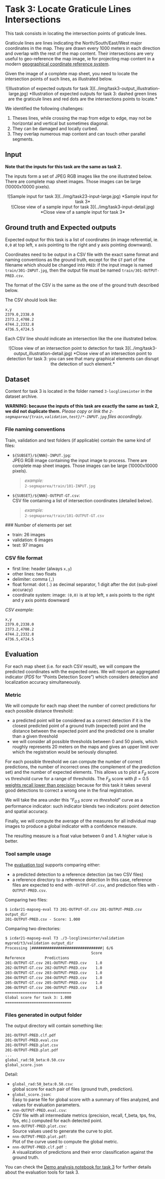 # Task 3: Locate Graticule Lines Intersections
This task consists in locating the intersection points of graticule lines.

Graticule lines are lines indicating the North/South/East/West major coordinates in the map.
They are drawn every 1000 meters in each direction and overlap with the rest of the map content.
Their intersections are very useful to geo-reference the map image, ie for projecting map content in a modern [geographical coordinate reference system](https://docs.qgis.org/3.16/en/docs/gentle_gis_introduction/coordinate_reference_systems.html).

Given the image of a complete map sheet, you need to locate the intersection points of such lines, as illustrated below.
<center>
![Illustration of expected outputs for task 3](../img/task3-output_illustration-large.jpg)
*Illustration of expected outputs for task 3: dashed green lines are the graticule lines and red dots are the intersections points to locate.*
</center>


We identified the following challenges:

1. Theses lines, while crossing the map from edge to edge, may not be horizontal and vertical but sometimes diagonal.
2. They can be damaged and locally curbed.
3. They overlap numerous map content and can touch other parallel segments.


## Input
**Note that the inputs for this task are the same as task 2.**

The inputs form a set of JPEG RGB images like the one illustrated below.
There are complete map sheet images.
Those images can be large (10000x10000 pixels).

<center>
![Sample input for task 3](../img/task23-input-large.jpg)
*Sample input for task 3*
</center>

<center>
![Close view of a sample input for task 3](../img/task3-input-detail.jpg)
*Close view of a sample input for task 3*
</center>


## Ground truth and Expected outputs
Expected output for this task is a list of coordinates (in image referential, ie. `0,0` at top left, x axis pointing to the right and y axis pointing downward).

Coordinates need to be output in a CSV file with the exact same format and naming conventions as the ground truth, except for the `GT` part of the filename which should be changed into `PRED`:
if the input image is named `train/301-INPUT.jpg`, then the output file must be named `train/301-OUTPUT-PRED.csv`.

The format of the CSV is the same as the one of the ground truth described below.

The CSV should look like:
```csv
x,y
2379.0,2338.0
2373.2,4708.2
4744.2,2332.8
4736.5,4724.5
```

Each CSV line should indicate an intersection like the one illustrated below.

<center>
![Close view of an intersection point to detection for task 3](../img/task3-output_illustration-detail.jpg)
*Close view of an intersection point to detection for task 3: you can see that many graphical elements can disrupt the detection of such element.*
</center>

## Dataset
Content for task 3 is located in the folder named `3-locglinesinter` in the dataset archive.

**WARNING: because the inputs of this task are exactly the same as task 2, we did not duplicate them.**
*Please copy or link the `2-segmaparea/{train,validation,test}/*-INPUT.jpg` files accordingly.*

### File naming conventions
Train, validation and test folders (if applicable) contain the same kind of files:

- `${SUBSET}/${NNN}-INPUT.jpg`:  
  JPEG RGB image containing the input image to process.
  There are complete map sheet images.
  Those images can be large (10000x10000 pixels).  
  > *example:*  
  > `2-segmaparea/train/101-INPUT.jpg`
- `${SUBSET}/${NNN}-OUTPUT-GT.csv`:  
  CSV file containing a list of intersection coordinates (detailed below).  
  > *example:*  
  > `2-segmaparea/train/101-OUTPUT-GT.csv`


### Number of elements per set

- train: 26 images
- validation: 6 images
- test: 97 images


### CSV file format

- first line: header (always `x,y`)
- other lines: two floats
- delimiter: comma (`,`)
- float format: dot (`.`) as decimal separator, 1 digit after the dot (sub-pixel accuracy)
- coordinate system: image: `(0,0)` is at top left, x axis points to the right and y axis points downward


*CSV example:*
```csv
x,y
2379.0,2338.0
2373.2,4708.2
4744.2,2332.8
4736.5,4724.5
```

## Evaluation

For each map sheet (i.e. for each CSV result), we will compare the predicted coordinates with the expected ones.
We will report an aggregated indicator (*PDS* for “Points Detection Score”) which considers detection and localization accuracy simultaneously.

### Metric
We will compute for each map sheet the number of correct predictions for each possible distance threshold:

- a predicted point will be considered as a correct detection if it is the closest predicted point of a ground truth (expected) point and the distance between the expected point and the predicted one is smaller than a given threshold
- we will consider all possible thresholds between 0 and 50 pixels, which roughly represents 20 meters on the maps and gives an upper limit over which the registration would be seriously disrupted.

For each possible threshold we can compute the number of correct predictions, the number of incorrect ones (the complement of the prediction set) and the number of expected elements.
This allows us to plot a $`F_{\beta}`$ score vs threshold curve for a range of thresholds.
The $`F_{\beta}`$ score with $`\beta=0.5`$ [weights recall lower than precision](https://en.wikipedia.org/wiki/F-score) because for this task it takes several good detections to correct a wrong one in the final registration.

We will take the area under this “*$`F_{0.5}`$ score vs threshold*” curve as a performance indicator:
such indicator blends two indicators: point detection and spatial accuracy.

Finally, we will compute the average of the measures for all individual map images to produce a global indicator with a confidence measure.

The resulting measure is a float value between 0 and 1.
A higher value is better.

### Tool sample usage
The [evaluation tool](../downloads.md#evaluation-tools) supports comparing either:

* a predicted detection to a reference detection (as two CSV files)
* a reference directory to a reference detection
  In this case, reference files are expected to end with ``-OUTPUT-GT.csv``, and prediction files with ``-OUTPUT-PRED.csv``.

Comparing two files:

```console
$ icdar21-mapseg-eval T3 201-OUTPUT-GT.csv 201-OUTPUT-PRED.csv output_dir
201-OUTPUT-PRED.csv - Score: 1.000
```

Comparing two directories:

```console
$ icdar21-mapseg-eval T3 ./3-locglinesinter/validation mypred/t3/validation output_dir
Processing |################################| 6/6
                                       Score
Reference         Predictions               
201-OUTPUT-GT.csv 201-OUTPUT-PRED.csv    1.0
202-OUTPUT-GT.csv 202-OUTPUT-PRED.csv    1.0
203-OUTPUT-GT.csv 203-OUTPUT-PRED.csv    1.0
204-OUTPUT-GT.csv 204-OUTPUT-PRED.csv    1.0
205-OUTPUT-GT.csv 205-OUTPUT-PRED.csv    1.0
206-OUTPUT-GT.csv 206-OUTPUT-PRED.csv    1.0
==============================
Global score for task 3: 1.000
==============================
```


### Files generated in output folder
The output directory will contain something like:
```text
201-OUTPUT-PRED.clf.pdf 
201-OUTPUT-PRED.eval.csv
201-OUTPUT-PRED.plot.csv
201-OUTPUT-PRED.plot.pdf
...
global_rad:50_beta:0.50.csv
global_score.json
```

Detail:

- `global_rad:50_beta:0.50.csv`:  
  global score for each pair of files (ground truth, prediction).
- `global_score.json`:  
  Easy to parse file for global score with a summary of files analyzed, and values for evaluation parameters.
- `nnn-OUTPUT-PRED.eval.csv`:  
  CSV file with all intermediate metrics (precision, recall, f_beta, tps, fns, fps, etc.) computed for each detected point.
- `nnn-OUTPUT-PRED.plot.csv`:  
  Source values used to generate the curve to plot.
- `nnn-OUTPUT-PRED.plot.pdf`:  
  Plot of the curve used to compute the global metric.
- `nnn-OUTPUT-PRED.clf.pdf `:  
  A visualization of predictions and their error classification against the ground truth.

You can check the [Demo analysis notebook for task 3](https://github.com/icdar21-mapseg/icdar21-mapseg-eval/notebooks/task3_point_detect_eval_demo.ipynb) for further details about the evaluation tools for task 3.